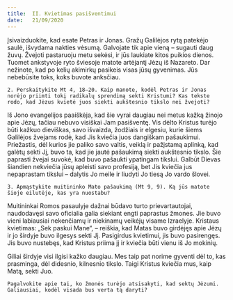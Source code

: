 ```yaml
---
title:  II. Kvietimas pasišventimui
date:   21/09/2020
---
```


Įsivaizduokite, kad esate Petras ir Jonas. Gražų Galilėjos rytą patekėjo saulė, išvydama nakties vėsumą. Galvojate tik apie vieną – sugauti daug žuvų. Žvejoti pastaruoju metu sekėsi, ir jūs laukiate kitos puikios dienos. Tuomet ankstyvoje ryto šviesoje matote artėjantį Jėzų iš Nazareto. Dar nežinote, kad po kelių akimirkų pasikeis visas jūsų gyvenimas. Jūs nebebūsite toks, koks buvote anksčiau.

`2. Perskaitykite Mt 4, 18–20. Kaip manote, kodėl Petras ir Jonas norėjo priimti tokį radikalų sprendimą sekti Kristumi? Kas tekste rodo, kad Jėzus kvietė juos siekti aukštesnio tikslo nei žvejoti?`
														
Iš Jono evangelijos paaiškėja, kad šie vyrai daugiau nei metus kažką žinojo apie Jėzų, tačiau nebuvo visiškai Jam pasišventę. Vis dėlto Kristus turėjo būti kažkuo dieviškas, savo išvaizda, žodžiais ir elgesiu, kurie šiems Galilėjos žvejams rodė, kad Jis kviečia juos dangiškam pašaukimui. Priežastis, dėl kurios jie paliko savo valtis, veiklą ir pažįstamą aplinką, kad galėtų sekti Jį, buvo ta, kad jie jautė pašaukimą siekti aukštesnio tikslo. Šie paprasti žvejai suvokė, kad buvo pašaukti ypatingam tikslui. Galbūt Dievas šiandien nekviečia jūsų apleisti savo profesiją, bet Jis kviečia jus nepaprastam tikslui – dalytis Jo meile ir liudyti Jo tiesą Jo vardo šlovei.

`3. Apmąstykite muitininko Mato pašaukimą (Mt 9, 9). Ką jūs matote šioje eilutėje, kas yra nuostabu?`
														
Muitininkai Romos pasaulyje dažnai būdavo turto prievartautojai, naudodavęsi savo oficialia galia siekiant engti paprastus žmones. Jie buvo vieni labiausiai nekenčiamų ir niekinamų veikėjų visame Izraelyje. Kristaus kvietimas: „Sek paskui Mane“, – reiškia, kad Matas buvo girdėjęs apie Jėzų ir jo širdyje buvo ilgesys sekti Jį. Pasigirdus kvietimui, jis buvo pasirengęs. Jis buvo nustebęs, kad Kristus priima jį ir kviečia būti vienu iš Jo mokinių.

Giliai širdyje visi ilgisi kažko daugiau. Mes taip pat norime gyventi dėl to, kas prasminga, dėl didesnio, kilnesnio tikslo. Taigi Kristus kviečia mus, kaip Matą, sekti Juo.

`Pagalvokite apie tai, ko žmonės turėjo atsisakyti, kad sektų Jėzumi. Galiausiai, kodėl visada bus verta tą daryti?`
